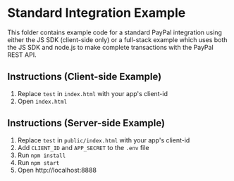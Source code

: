 # Standard Integration Example

This folder contains example code for a standard PayPal integration using either the JS SDK (client-side only) or a full-stack example which uses both the JS SDK and node.js to make complete transactions with the PayPal REST API.

## Instructions (Client-side Example)

1. Replace `test` in `index.html` with your app's client-id
2. Open `index.html`

## Instructions (Server-side Example)

1. Replace `test` in `public/index.html` with your app's client-id
2. Add `CLIENT_ID` and `APP_SECRET` to the `.env` file
3. Run `npm install`
4. Run `npm start`
5. Open http://localhost:8888
